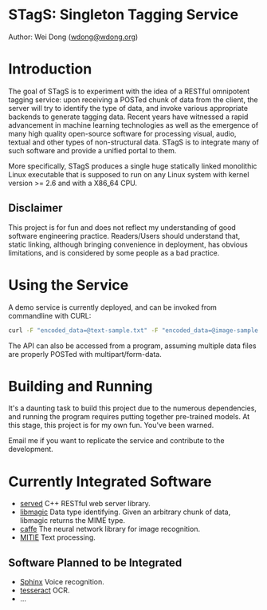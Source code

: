 # STagS: Singleton Tagging Service

Author: Wei Dong (wdong@wdong.org)

# Introduction

The goal of STagS is to experiment with the idea of a RESTful omnipotent
tagging service: upon receiving a POSTed chunk of data from the client, the
server will try to identify the type of data, and invoke various appropriate
backends to generate tagging data.  Recent years have witnessed a rapid
advancement in machine learning technologies as well as the emergence of many
high quality open-source software for processing visual, audio, textual and
other types of non-structural data.  STagS is to integrate many of such
software and provide a unified portal to them.

More specifically, STagS produces a single huge statically linked monolithic
Linux executable that is supposed to run on any Linux system with kernel
version >= 2.6 and with a X86_64 CPU.

## Disclaimer

This project is for fun and does not reflect my understanding of good software
engineering practice.  Readers/Users should understand that, static linking,
although bringing convenience in deployment, has obvious limitations, and is
considered by some people as a bad practice.

# Using the Service

A demo service is currently deployed, and can be invoked from commandline
with CURL:

```bash
curl -F "encoded_data=@text-sample.txt" -F "encoded_data=@image-sample.jpg" http://www.kgraph.org:3112/tag 
```

The API can also be accessed from a program, assuming multiple data files are
properly POSTed with multipart/form-data.


# Building and Running

It's a daunting task to build this project due to the numerous dependencies,
and running the program requires putting together pre-trained models.  At this
stage, this project is for my own fun.  You've been warned.

Email me if you want to replicate the service and contribute to the
development.

# Currently Integrated Software

- [served](https://github.com/datasift/served) C++ RESTful web server library.
- [libmagic](https://github.com/threatstack/libmagic) Data type identifying.  Given an arbitrary chunk of data, libmagic returns the MIME type.
- [caffe](https://github.com/BVLC/caffe) The neural network library for image recognition.
- [MITIE](https://github.com/mit-nlp/MITIE) Text processing.

## Software Planned to be Integrated

- [Sphinx](http://cmusphinx.sourceforge.net/) Voice recognition.
- [tesseract](https://github.com/tesseract-ocr/tesseract) OCR.
- ...

